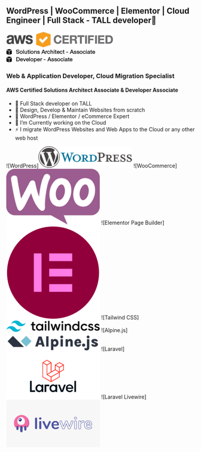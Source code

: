 
## WordPress | WooCommerce | Elementor | Cloud Engineer | Full Stack - TALL developer👋

![AWS Certified](images/AWS_Certified_Logo_SAA_294x230_Color.jpg)  
![Solutions Architect - Associate](images/AWS_Certified_Tag__SAA_294x230-Black.jpg)  
![Developer - Associate](images/AWS_Certified_Tag__DVA_294x230-Black.jpg)  
 
### Web & Application Developer, Cloud Migration Specialist
#### AWS Certified Solutions Architect Associate & Developer Associate 

- 🔭 Full Stack developer on TALL
- 🔭 Design, Develop & Maintain Websites from scratch
- 🌱 WordPress / Elementor / eCommerce Expert
- 🔭 I’m Currently working on the Cloud
- ⚡ I migrate WordPress Websites and Web Apps to the Cloud or any other web host

![WordPress]<img src="https://github.com/salmanjaveed/salmanjaveed/blob/master/images/wordpress.svg?raw=true" width="250" />
![WooCommerce]<img src="https://github.com/salmanjaveed/salmanjaveed/blob/master/images/woocommerce.svg?raw=true" width="250" />
![Elementor Page Builder]<img src="https://github.com/salmanjaveed/salmanjaveed/blob/master/images/elementor.svg?raw=true" width="250" />
![Tailwind CSS]<img src="https://github.com/salmanjaveed/salmanjaveed/blob/master/images/tailwind-css-wordmark.svg?raw=true" width="250" />
![Alpine.js]<img src="https://github.com/salmanjaveed/salmanjaveed/blob/master/images/alpine.svg?raw=true" width="250" />
![Laravel]<img src="https://github.com/salmanjaveed/salmanjaveed/blob/master/images/laravel.png?raw=true" width="250" />
![Laravel Livewire]<img src="https://github.com/salmanjaveed/salmanjaveed/blob/master/images/laravel-livewire.png?raw=true" width="250" />

<!--
**salmanjaveed/salmanjaveed** is a ✨ _special_ ✨ repository because its `README.md` (this file) appears on your GitHub profile.

Here are some ideas to get you started:

- 🔭 I’m Currently working on .
- 🌱 I’m currently learning React.js
- 👯 I’m looking to collaborate on ...
- 🤔 I’m looking for help with ...
- 💬 Ask me about ...
- 📫 How to reach me: ...
- 😄 Pronouns: ...
- ⚡ Fun fact: ...
-->
